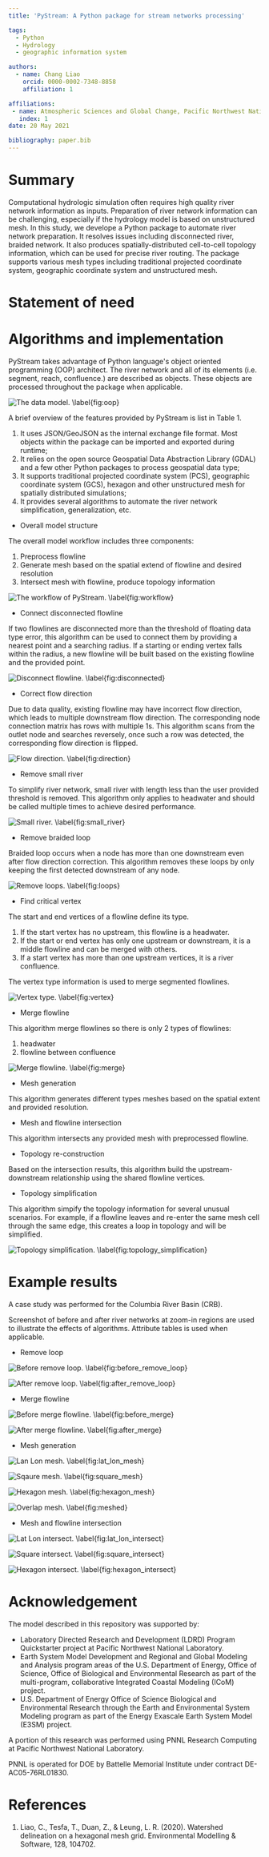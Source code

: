 ```yaml
---
title: 'PyStream: A Python package for stream networks processing'

tags:
  - Python
  - Hydrology
  - geographic information system

authors:
  - name: Chang Liao
    orcid: 0000-0002-7348-8858    
    affiliation: 1

affiliations:
 - name: Atmospheric Sciences and Global Change, Pacific Northwest National Laboratory, Richland, WA, USA
   index: 1 
date: 20 May 2021

bibliography: paper.bib
---
```


# Summary

Computational hydrologic simulation often requires high quality river network information as inputs. Preparation of river network information can be challenging, especially if the hydrology model is based on unstructured mesh. In this study, we develope a Python package to automate river network preparation. It resolves issues including disconnected river, braided network. It also produces spatially-distributed cell-to-cell topology information, which can be used for precise river routing. The package supports various mesh types including traditional projected coordinate system, geographic coordinate system and unstructured mesh.

# Statement of need






# Algorithms and implementation

PyStream takes advantage of Python language's object oriented programming (OOP) architect. The river network and all of its elements (i.e. segment, reach, confluence.) are described as objects. These objects are processed throughout the package when applicable. 

![The data model. \label{fig:oop}](https://github.com/changliao1025/pystream/blob/main/pystream/figure/data_mode.png?raw=true)


A brief overview of the features provided by PyStream is list in Table 1.

1. It uses JSON/GeoJSON as the internal exchange file format. Most objects within the package can be imported and exported during runtime;
2. It relies on the open source Geospatial Data Abstraction Library (GDAL) and a few other Python packages to process geospatial data type;
3. It supports traditional projected coordinate system (PCS), geographic coordinate system (GCS), hexagon and other unstructured mesh for spatially distributed simulations;
4. It provides several algorithms to automate the river network simplification, generalization, etc.

* Overall model structure

The overall model workflow includes three components:

1. Preprocess flowline
2. Generate mesh based on the spatial extend of flowline and desired resolution
3. Intersect mesh with flowline, produce topology information

![The workflow of PyStream. \label{fig:workflow}](https://github.com/changliao1025/pystream/blob/main/pystream/figure/workflow.png?raw=true)

* Connect disconnected flowline

If two flowlines are disconnected more than the threshold of floating data type error, this algorithm can be used to connect them by providing a nearest point and a searching radius. If a starting or ending vertex falls within the radius, a new flowline will be built based on the existing flowline and the provided point.

![Disconnect flowline. \label{fig:disconnected}](https://github.com/changliao1025/pystream/blob/main/pystream/figure/disconnect_flowline.png?raw=true)

* Correct flow direction

Due to data quality, existing flowline may have incorrect flow direction, which leads to multiple downstream flow direction. The corresponding node connection matrix has rows with multiple 1s. This algorithm scans from the outlet node and searches reversely, once such a row was detected, the corresponding flow direction is flipped.

![Flow direction. \label{fig:direction}](https://github.com/changliao1025/pystream/blob/main/pystream/figure/flow_direction_matrix.png?raw=true)

* Remove small river

To simplify river network, small river with length less than the user provided threshold is removed. This algorithm only applies to headwater and should be called multiple times to achieve desired performance.

![Small river. \label{fig:small_river}](https://github.com/changliao1025/pystream/blob/main/pystream/figure/small_river.png?raw=true)

* Remove braided loop

Braided loop occurs when a node has more than one downstream even after flow direction correction. This algorithm removes these loops by only keeping the first detected downstream of any node.

![Remove loops. \label{fig:loops}](https://github.com/changliao1025/pystream/blob/main/pystream/figure/remove_loop_matrix.png?raw=true)

* Find critical vertex

The start and end vertices of a flowline define its type. 

1. If the start vertex has no upstream, this flowline is a headwater.
2. If the start or end vertex has only one upstream or downstream, it is a middle flowline and can be merged with others. 
3. If a start vertex has more than one upstream vertices, it is a river confluence.

The vertex type information is used to merge segmented flowlines.

![Vertex type. \label{fig:vertex}](https://github.com/changliao1025/pystream/blob/main/pystream/figure/find_vertex.png?raw=true)


* Merge flowline

This algorithm merge flowlines so there is only 2 types of flowlines:

1. headwater
2. flowline between confluence

![Merge flowline. \label{fig:merge}](https://github.com/changliao1025/pystream/blob/main/pystream/figure/merge_flowline.png?raw=true)

* Mesh generation

This algorithm generates different types meshes based on the spatial extent and provided resolution.  

* Mesh and flowline intersection

This algorithm intersects any provided mesh with preprocessed flowline.

* Topology re-construction

Based on the intersection results, this algorithm build the upstream-downstream relationship using the shared flowline vertices.

* Topology simplification

This algorithm simpify the topology information for several unusual scenarios. For example, if a flowline leaves and re-enter the same mesh cell through the same edge, this creates a loop in topology and will be simplified. 

![Topology simplification. \label{fig:topology_simplification}](https://github.com/changliao1025/pystream/blob/main/pystream/figure/simplification01.png?raw=true)




# Example results

A case study was performed for the Columbia River Basin (CRB).

Screenshot of before and after river networks at zoom-in regions are used to illustrate the effects of algorithms. Attribute tables is used when applicable.



* Remove loop

![Before remove loop. \label{fig:before_remove_loop}](https://github.com/changliao1025/pystream/blob/main/pystream/figure/before_loop.png?raw=true)

![After remove loop. \label{fig:after_remove_loop}](https://github.com/changliao1025/pystream/blob/main/pystream/figure/after_loop.png?raw=true)

* Merge flowline

![Before merge flowline. \label{fig:before_merge}](https://github.com/changliao1025/pystream/blob/main/pystream/figure/before_merge.png?raw=true)

![After merge flowline. \label{fig:after_merge}](https://github.com/changliao1025/pystream/blob/main/pystream/figure/after_merge.png?raw=true)

* Mesh generation

![Lan Lon mesh. \label{fig:lat_lon_mesh}](https://github.com/changliao1025/pystream/blob/main/pystream/figure/lat_lon.png?raw=true)

![Sqaure mesh. \label{fig:square_mesh}](https://github.com/changliao1025/pystream/blob/main/pystream/figure/square.png?raw=true)

![Hexagon mesh. \label{fig:hexagon_mesh}](https://github.com/changliao1025/pystream/blob/main/pystream/figure/hexagon.png?raw=true)

![Overlap mesh. \label{fig:meshed}](https://github.com/changliao1025/pystream/blob/main/pystream/figure/meshes.png?raw=true)


* Mesh and flowline intersection

![Lat Lon intersect. \label{fig:lat_lon_intersect}](https://github.com/changliao1025/pystream/blob/main/pystream/figure/lat_lon_intersect.png?raw=true)

![Square intersect. \label{fig:square_intersect}](https://github.com/changliao1025/pystream/blob/main/pystream/figure/square_intersect.png?raw=true)

![Hexagon intersect. \label{fig:hexagon_intersect}](https://github.com/changliao1025/pystream/blob/main/pystream/figure/hexagon_intersect.png?raw=true)

# Acknowledgement

The model described in this repository was supported by:

* Laboratory Directed Research and Development (LDRD) Program Quickstarter project at Pacific Northwest National Laboratory. 
* Earth System Model Development and Regional and Global Modeling and Analysis program areas of the U.S. Department of Energy, Office of Science, Office of Biological and Environmental Research as part of the multi-program, collaborative Integrated Coastal Modeling (ICoM) project.
* U.S. Department of Energy Office of Science Biological and Environmental Research through the Earth and Environmental System Modeling program as part of the Energy Exascale Earth System Model (E3SM) project. 

A portion of this research was performed using PNNL Research Computing at Pacific Northwest National Laboratory. 

PNNL is operated for DOE by Battelle Memorial Institute under contract DE-AC05-76RL01830.

# References

1. Liao, C., Tesfa, T., Duan, Z., & Leung, L. R. (2020). Watershed delineation on a hexagonal mesh grid. Environmental Modelling & Software, 128, 104702.
